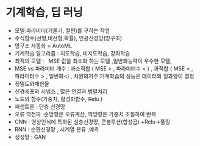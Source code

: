 # 기계학습, 딥 러닝
- 모델:파라미터(기울기, 절편)를 구하는 작업
- 수식함수(선형,비선형,확률), 인공신경망(망구조)
- 망구조 자동화 = AutoML
- 기계학습 알고리즘 : 지도학습, 비지도학습, 강화학습
- 최적의 모델 :   MSE 값을 최소화 하는 모델 ,일반화능력이 우수한 모델,
- MSE vs 파라미터 개수 : 과소적합 ( MSE > , 파라미터수 < ) , 과적합 ( MSE < , 파라미터수 > , 일반화<) , 차원의저주
기계학습의 성능은 데이터의 질과양이 결정
- 정밀도와재현율
- 신경세포와 시넵스 , 많은 연결과 병렬처리
- 노드와 함수(가중치, 활성화함수, Relu )
- 퍼셉트론 : 단층 신경망
- 오류 역전파 :순방향은 오류계산, 역방향은 가중치 조절하여 반복
- CNN : 영상인식에 특화된 심층신경망, 콘볼루션(합성곱) +Relu→풀링 
- RNN : 순환신경망 , 시계열 분류 ,예측
- 생성망 : GAN
